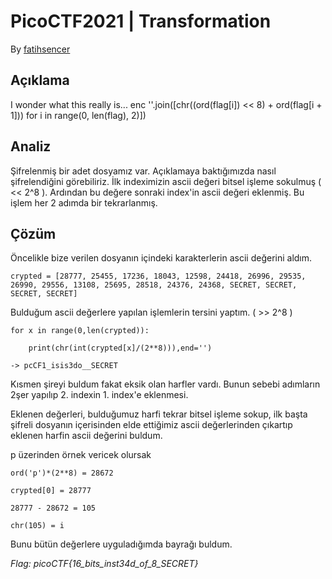 # PicoCTF2021 | Transformation

By [fatihsencer](https://github.com/fatihsencer)

## Açıklama
I wonder what this really is... enc ''.join([chr((ord(flag[i]) << 8) + ord(flag[i + 1])) for i in range(0, len(flag), 2)])

## Analiz
Şifrelenmiş bir adet dosyamız var. Açıklamaya baktığımızda nasıl şifrelendiğini görebiliriz. İlk indeximizin ascii değeri bitsel işleme sokulmuş ( << 2^8 ). Ardından bu değere sonraki index'in ascii değeri eklenmiş. Bu işlem her 2 adımda bir tekrarlanmış.

## Çözüm
Öncelikle bize verilen dosyanın içindeki karakterlerin ascii değerini aldım. 

```
crypted = [28777, 25455, 17236, 18043, 12598, 24418, 26996, 29535, 26990, 29556, 13108, 25695, 28518, 24376, 24368, SECRET, SECRET, SECRET, SECRET]
```

Bulduğum ascii değerlere yapılan işlemlerin tersini yaptım. ( >> 2^8 ) 

```
for x in range(0,len(crypted)):

    print(chr(int(crypted[x]/(2**8))),end='')
    
-> pcCF1_isis3do__SECRET
```

Kısmen şireyi buldum fakat eksik olan harfler vardı. Bunun sebebi adımların 2şer yapılıp 2. indexin 1. index'e eklenmesi.

Eklenen değerleri, bulduğumuz harfi tekrar bitsel işleme sokup, ilk başta şifreli dosyanın içerisinden elde ettiğimiz ascii değerlerinden çıkartıp  eklenen harfin ascii değerini buldum.

p üzerinden örnek vericek olursak 

```
ord('p')*(2**8) = 28672

crypted[0] = 28777

28777 - 28672 = 105 

chr(105) = i

```

Bunu bütün değerlere uyguladığımda bayrağı buldum.

*Flag: picoCTF{16_bits_inst34d_of_8_SECRET}*
